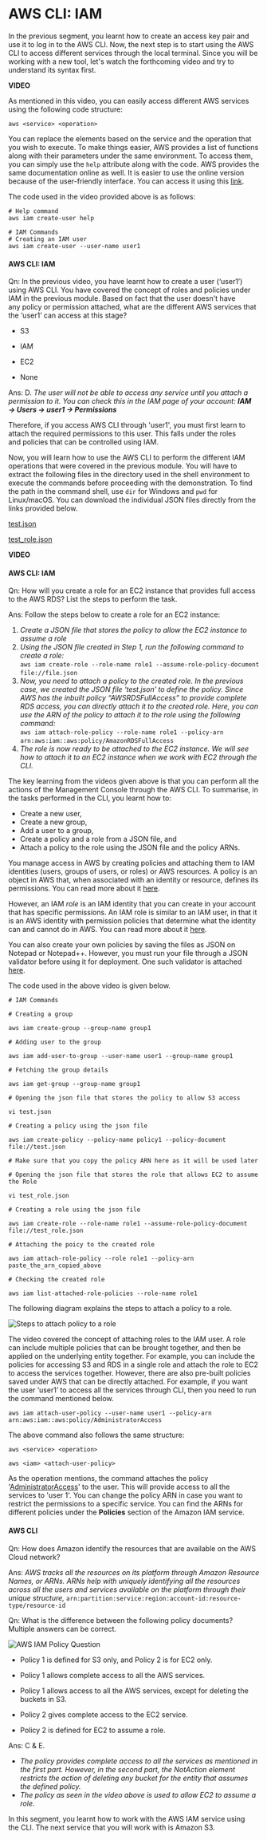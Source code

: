 # AWS CLI: IAM

In the previous segment, you learnt how to create an access key pair and use it to log in to the AWS CLI. Now, the next step is to start using the AWS CLI to access different services through the local terminal. Since you will be working with a new tool, let's watch the forthcoming video and try to understand its syntax first.

**VIDEO**

As mentioned in this video, you can easily access different AWS services using the following code structure:

`aws <service> <operation>`

You can replace the elements based on the service and the operation that you wish to execute. To make things easier, AWS provides a list of functions along with their parameters under the same environment. To access them, you can simply use the `help` attribute along with the code. AWS provides the same documentation online as well. It is easier to use the online version because of the user-friendly interface. You can access it using this [link](https://docs.aws.amazon.com/cli/latest/index.html).

The code used in the video provided above is as follows:

```shell
# Help command
aws iam create-user help

# IAM Commands
# Creating an IAM user
aws iam create-user --user-name user1
```

#### AWS CLI: IAM

Qn: In the previous video, you have learnt how to create a user (‘user1’) using AWS CLI. You have covered the concept of roles and policies under IAM in the previous module. Based on fact that the user doesn't have any policy or permission attached, what are the different AWS services that the ‘user1’ can access at this stage?

- S3

- IAM

- EC2

- None

Ans: D. *The user will not be able to access any service until you attach a permission to it. You can check this in the IAM page of your account: **IAM → Users → user1 → Permissions***

Therefore, if you access AWS CLI through 'user1', you must first learn to attach the required permissions to this user. This falls under the roles and policies that can be controlled using IAM.

Now, you will learn how to use the AWS CLI to perform the different IAM operations that were covered in the previous module. You will have to extract the following files in the directory used in the shell environment to execute the commands before proceeding with the demonstration. To find the path in the command shell, use `dir` for Windows and `pwd` for Linux/macOS. You can download the individual JSON files directly from the links provided below.

[test.json](test.json)

[test_role.json](test_role.json)

**VIDEO**

#### AWS CLI: IAM

Qn: How will you create a role for an EC2 instance that provides full access to the AWS RDS? List the steps to perform the task.

Ans: Follow the steps below to create a role for an EC2 instance:

1. *Create a JSON file that stores the policy to allow the EC2 instance to assume a role*
2. *Using the JSON file created in Step 1, run the following command to create a role:*  
    `aws iam create-role --role-name role1 --assume-role-policy-document file://file.json`  
3. *Now, you need to attach a policy to the created role. In the previous case, we created the JSON file ‘test.json’ to define the policy. Since AWS has the inbuilt policy “AWSRDSFullAccess” to provide complete RDS access, you can directly attach it to the created role. Here, you can use the ARN of the policy to attach it to the role using the following command:*  
    `aws iam attach-role-policy --role-name role1 --policy-arn arn:aws:iam::aws:policy/AmazonRDSFullAccess`  
4. *The role is now ready to be attached to the EC2 instance. We will see how to attach it to an EC2 instance when we work with EC2 through the CLI.*

The key learning from the videos given above is that you can perform all the actions of the Management Console through the AWS CLI. To summarise, in the tasks performed in the CLI, you learnt how to:

- Create a new user,
- Create a new group,
- Add a user to a group,
- Create a policy and a role from a JSON file, and
- Attach a policy to the role using the JSON file and the policy ARNs.

You manage access in AWS by creating policies and attaching them to IAM identities (users, groups of users, or roles) or AWS resources. A policy is an object in AWS that, when associated with an identity or resource, defines its permissions. You can read more about it [here](https://docs.aws.amazon.com/IAM/latest/UserGuide/access_policies.html).

However, an IAM *role* is an IAM identity that you can create in your account that has specific permissions. An IAM role is similar to an IAM user, in that it is an AWS identity with permission policies that determine what the identity can and cannot do in AWS. You can read more about it [here](https://docs.aws.amazon.com/IAM/latest/UserGuide/id_roles.html).

You can also create your own policies by saving the files as JSON on Notepad or Notepad++. However, you must run your file through a JSON validator before using it for deployment. One such validator is attached [here](https://jsonlint.com/).

The code used in the above video is given below.

```shell
# IAM Commands

# Creating a group

aws iam create-group --group-name group1

# Adding user to the group

aws iam add-user-to-group --user-name user1 --group-name group1

# Fetching the group details

aws iam get-group --group-name group1

# Opening the json file that stores the policy to allow S3 access

vi test.json

# Creating a policy using the json file

aws iam create-policy --policy-name policy1 --policy-document file://test.json

# Make sure that you copy the policy ARN here as it will be used later

# Opening the json file that stores the role that allows EC2 to assume the Role

vi test_role.json

# Creating a role using the json file

aws iam create-role --role-name role1 --assume-role-policy-document file://test_role.json

# Attaching the poicy to the created role

aws iam attach-role-policy --role role1 --policy-arn paste_the_arn_copied_above

# Checking the created role

aws iam list-attached-role-policies --role-name role1
```

The following diagram explains the steps to attach a policy to a role.

![Steps to attach policy to a role](https://i.ibb.co/xqD3Nth/Steps-to-Attach-Policy-to-a-Role.jpg)

The video covered the concept of attaching roles to the IAM user. A role can include multiple policies that can be brought together, and then be applied on the underlying entity together. For example, you can include the policies for accessing S3 and RDS in a single role and attach the role to EC2 to access the services together. However, there are also pre-built policies saved under AWS that can be directly attached. For example, if you want the user ‘user1’ to access all the services through CLI, then you need to run the command mentioned below.

```shell
aws iam attach-user-policy --user-name user1 --policy-arn arn:aws:iam::aws:policy/AdministratorAccess
```

The above command also follows the same structure:

`aws <service> <operation>`

`aws <iam> <attach-user-policy>`

As the operation mentions, the command attaches the policy '[AdministratorAccess](https://console.aws.amazon.com/iam/home?region=ap-south-1#/policies/arn%3Aaws%3Aiam%3A%3Aaws%3Apolicy%2FAdministratorAccess)' to the user. This will provide access to all the services to 'user 1'. You can change the policy ARN in case you want to restrict the permissions to a specific service. You can find the ARNs for different policies under the **Policies** section of the Amazon IAM service.

#### AWS CLI

Qn: How does Amazon identify the resources that are available on the AWS Cloud network?

Ans: *AWS tracks all the resources on its platform through Amazon Resource Names, or ARNs. ARNs help with uniquely identifying all the resources across all the users and services available on the platform through their unique structure,* `arn:partition:service:region:account-id:resource-type/resource-id`

Qn: What is the difference between the following policy documents? Multiple answers can be correct.

![AWS IAM Policy Question](https://i.ibb.co/F7W1JY1/AWS-IAM-Policy-Question.jpg)

- Policy 1 is defined for S3 only, and Policy 2 is for EC2 only.

- Policy 1 allows complete access to all the AWS services.

- Policy 1 allows access to all the AWS services, except for deleting the buckets in S3.

- Policy 2 gives complete access to the EC2 service.

- Policy 2 is defined for EC2 to assume a role.

Ans: C & E.

- *The policy provides complete access to all the services as mentioned in the first part. However, in the second part, the NotAction element restricts the action of deleting any bucket for the entity that assumes the defined policy.*
- *The policy as seen in the video above is used to allow EC2 to assume a role.*

In this segment, you learnt how to work with the AWS IAM service using the CLI. The next service that you will work with is Amazon S3.
